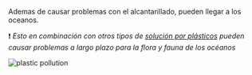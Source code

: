 [by]: <> (Eduardo avila)
[date]: <> (8 de marzo 2020)
[title]: <> (Di adios a las toallas humedas)

Ademas de causar problemas con el alcantarillado, pueden llegar a los oceanos.

 :heavy_exclamation_mark: *Esto en combinación con otros tipos de [solución por plásticos](https://link) pueden causar problemas a largo plazo para la flora y fauna de los océanos*

![plastic pollution](http://localhost:3000/image/Plastic_Pollution_in_Ghana.jpg/eyJhbGciOiJIUzI1NiIsInR5cCI6IkpXVCJ9.eyJ1c2VySWQiOiJVMkZzZEdWa1gxK3dla2NHUEkxdHRsYTZIdHZpNGhlakJuaTAvQzN4UjBBOHMvNFBycjBNclRzYjA0OFBYa3RlIiwiaWF0IjoxNTgzNDUzMTU0LCJleHAiOjE1ODUyNjc1NTQsImF1ZCI6IkdFTkVSQUwiLCJpc3MiOiJFQ09MT1RFIn0.hV9IwjVNkYrG8L0lyBcA6HETw6CxzAAf5vg-iyOGvBc)

